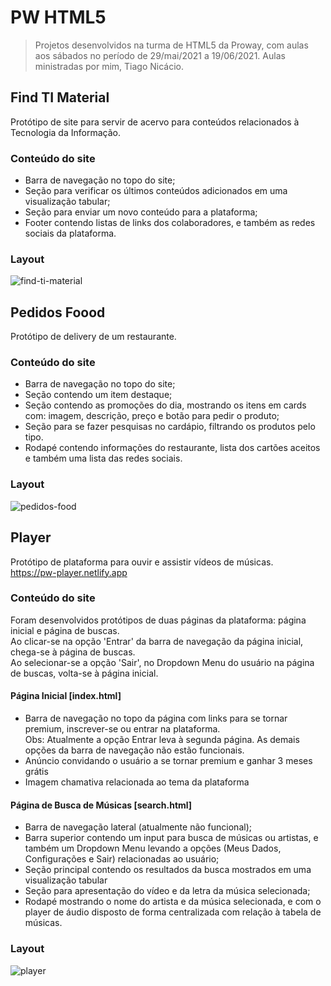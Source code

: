 
# PW HTML5
> Projetos desenvolvidos na turma de HTML5 da Proway, com aulas aos sábados no período de 29/mai/2021 a 19/06/2021.
> Aulas ministradas por mim, Tiago Nicácio.

## Find TI Material
Protótipo de site para servir de acervo para conteúdos relacionados à Tecnologia da Informação.

### Conteúdo do site
- Barra de navegação no topo do site;
- Seção para verificar os últimos conteúdos adicionados em uma visualização tabular;
- Seção para enviar um novo conteúdo para a plataforma;
- Footer contendo listas de links dos colaboradores, e também as redes sociais da plataforma.

### Layout
![find-ti-material](https://user-images.githubusercontent.com/50798315/122660287-c2c4c480-d156-11eb-832c-60cd93c4fb75.png)

## Pedidos Foood
Protótipo de delivery de um restaurante.

### Conteúdo do site
- Barra de navegação no topo do site;
- Seção contendo um item destaque;
- Seção contendo as promoções do dia, mostrando os itens em cards com: imagem, descrição, preço e botão para pedir o produto;
- Seção para se fazer pesquisas no cardápio, filtrando os produtos pelo tipo.
- Rodapé contendo informações do restaurante, lista dos cartões aceitos e também uma lista das redes sociais.

### Layout
![pedidos-food](https://user-images.githubusercontent.com/50798315/122660300-d07a4a00-d156-11eb-8a3e-fc5805cedca4.png)

## Player
Protótipo de plataforma para ouvir e assistir vídeos de músicas. <br/>
https://pw-player.netlify.app

### Conteúdo do site
Foram desenvolvidos protótipos de duas páginas da plataforma: página inicial e página de buscas. <br/>
Ao clicar-se na opção 'Entrar' da barra de navegação da página inicial, chega-se à página de buscas. <br/>
Ao selecionar-se a opção 'Sair', no Dropdown Menu do usuário na página de buscas, volta-se à página inicial. <br/>

#### Página Inicial [index.html]
- Barra de navegação no topo da página com links para se tornar premium, inscrever-se ou entrar na plataforma. <br/>
Obs: Atualmente a opção Entrar leva à segunda página. As demais opções da barra de navegação não estão funcionais.
- Anúncio convidando o usuário a se tornar premium e ganhar 3 meses grátis
- Imagem chamativa relacionada ao tema da plataforma

#### Página de Busca de Músicas [search.html]
- Barra de navegação lateral (atualmente não funcional);
- Barra superior contendo um input para busca de músicas ou artistas, e também um Dropdown Menu levando a opções (Meus Dados, Configurações e Sair) relacionadas ao usuário;
- Seção principal contendo os resultados da busca mostrados em uma visualização tabular
- Seção para apresentação do vídeo e da letra da música selecionada;
- Rodapé mostrando o nome do artista e da música selecionada, e com o player de áudio disposto de forma centralizada com relação à tabela de músicas.

### Layout
![player](https://user-images.githubusercontent.com/50798315/122660346-3a92ef00-d157-11eb-8459-a3f3829d8320.png)

